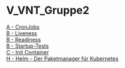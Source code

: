 # V_VNT_Gruppe2
[A - CronJobs](/A_CronJobs.md)<br>
[B - Liveness](/B_Liveness.md)<br>
[B - Readiness](/B_Readiness.md)<br>
[B - Startup-Tests](/B_StartupProbes.md)<br>
[C - Init Container](/C_InitContainer.md)<br>
[H - Helm - Der Paketmanager für Kubernetes](/H_Helm.md)<br>


